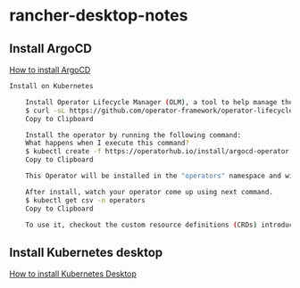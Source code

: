 # rancher-desktop-notes

## Install ArgoCD

[How to install ArgoCD](https://operatorhub.io/operator/argocd-operator)

``` bash
Install on Kubernetes

    Install Operator Lifecycle Manager (OLM), a tool to help manage the Operators running on your cluster.
    $ curl -sL https://github.com/operator-framework/operator-lifecycle-manager/releases/download/v0.20.0/install.sh | bash -s v0.20.0
    Copy to Clipboard

    Install the operator by running the following command:
    What happens when I execute this command?
    $ kubectl create -f https://operatorhub.io/install/argocd-operator.yaml
    Copy to Clipboard

    This Operator will be installed in the "operators" namespace and will be usable from all namespaces in the cluster.

    After install, watch your operator come up using next command.
    $ kubectl get csv -n operators
    Copy to Clipboard

    To use it, checkout the custom resource definitions (CRDs) introduced by this operator to start using it.
```

## Install Kubernetes desktop

[How to install Kubernetes Desktop](https://rancher.com/docs/k3s/latest/en/installation/kube-dashboard/)
